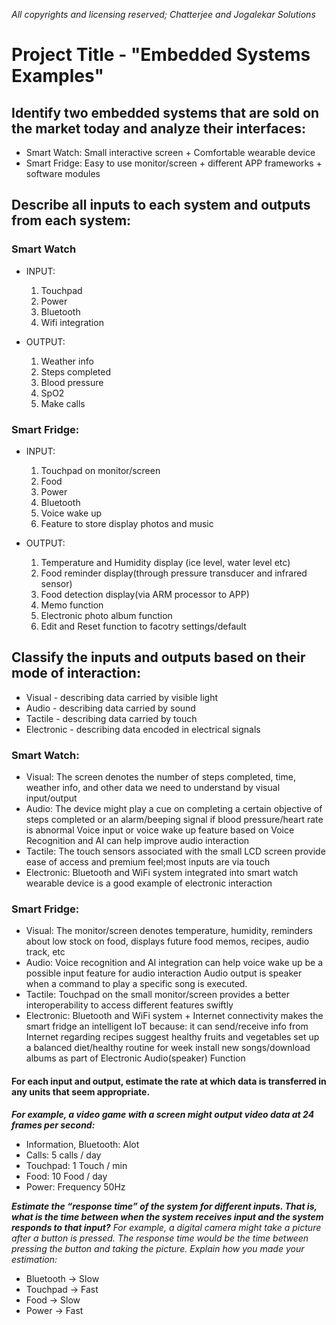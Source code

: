*All copyrights and licensing reserved; Chatterjee and Jogalekar Solutions*
# Project Title - "Embedded Systems Examples"
## Identify two embedded systems that are sold on the market today and analyze their interfaces:
- Smart Watch: Small interactive screen + Comfortable wearable device
- Smart Fridge: Easy to use monitor/screen + different APP frameworks + software modules
## Describe all inputs to each system and outputs from each system:
### Smart Watch 
- INPUT: 
  1) Touchpad
  2) Power 
  3) Bluetooth
  4) Wifi integration
        
- OUTPUT: 
  1) Weather info
  2) Steps completed
  3) Blood pressure 
  4) SpO2  
  5) Make calls

### Smart Fridge:
- INPUT: 
  1) Touchpad on monitor/screen
  2) Food
  3) Power 
  4) Bluetooth
  5) Voice wake up  
  6) Feature to store display photos and music
         
- OUTPUT: 
  1) Temperature and Humidity display (ice level, water level etc)
  2) Food reminder display(through pressure transducer and infrared sensor)
  3) Food detection display(via ARM processor to APP)
  4) Memo function 
  5) Electronic photo album function
  6) Edit and Reset function to facotry settings/default

## Classify the inputs and outputs based on their mode of interaction:
- Visual - describing data carried by visible light
- Audio - describing data carried by sound
- Tactile - describing data carried by touch
- Electronic - describing data encoded in electrical signals
    
### Smart Watch:
- Visual: The screen denotes the number of steps completed, time, weather info, and other data we need to understand by visual input/output
- Audio: The device might play a cue on completing a certain objective of steps completed or an alarm/beeping signal if blood pressure/heart rate is abnormal
        Voice input or voice wake up feature based on Voice Recognition and AI can help improve audio interaction
- Tactile: The touch sensors associated with the small LCD screen provide ease of access and premium feel;most inputs are via touch
- Electronic: Bluetooth and WiFi system integrated into smart watch wearable device is a good example of electronic interaction
       
### Smart Fridge:
- Visual: The monitor/screen denotes temperature, humidity, reminders about low stock on food, displays future food memos, recipes, audio track, etc
- Audio: Voice recognition and AI integration can help voice wake up be a possible input feature for audio interaction
        Audio output is speaker when a command to play a specific song is executed.
- Tactile: Touchpad on the small monitor/screen provides a better interoperability to access different features swiftly
- Electronic: Bluetooth and WiFi system + Internet connectivity makes the smart fridge an intelligent IoT because:
             it can send/receive info from Internet regarding recipes
             suggest healthy fruits and vegetables
             set up a balanced diet/healthy routine for week
             install new songs/download albums as part of Electronic Audio(speaker) Function
                    
                    
#### For each input and output, estimate the rate at which data is transferred in any units that seem appropriate. 
***For example, a video game with a screen might output video data at 24 frames per second:***
  - Information, Bluetooth: Alot
  - Calls: 5 calls / day
  - Touchpad: 1 Touch / min
  - Food: 10 Food / day
  - Power: Frequency 50Hz
      
***Estimate the “response time” of the system for different inputs. That is, what is the time between when the system receives input and the system responds to that input?***
*For example, a digital camera might take a picture after a button is pressed. The response time would be the time between pressing the button and taking the picture. Explain how you made your estimation:*
  - Bluetooth -> Slow
  - Touchpad -> Fast
  - Food -> Slow
  - Power -> Fast
         
         
